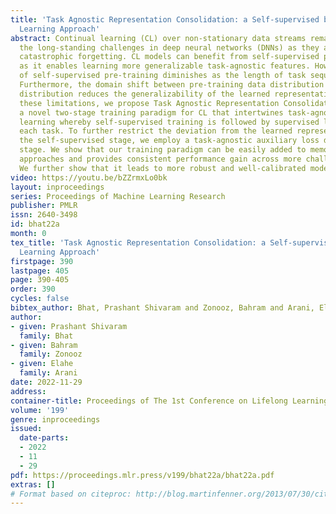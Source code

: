 ```yaml
---
title: 'Task Agnostic Representation Consolidation: a Self-supervised based Continual
  Learning Approach'
abstract: Continual learning (CL) over non-stationary data streams remains one of
  the long-standing challenges in deep neural networks (DNNs) as they are prone to
  catastrophic forgetting. CL models can benefit from self-supervised pre-training
  as it enables learning more generalizable task-agnostic features. However, the effect
  of self-supervised pre-training diminishes as the length of task sequences increases.
  Furthermore, the domain shift between pre-training data distribution and the task
  distribution reduces the generalizability of the learned representations. To address
  these limitations, we propose Task Agnostic Representation Consolidation (TARC),
  a novel two-stage training paradigm for CL that intertwines task-agnostic and task-specific
  learning whereby self-supervised training is followed by supervised learning for
  each task. To further restrict the deviation from the learned representations in
  the self-supervised stage, we employ a task-agnostic auxiliary loss during the supervised
  stage. We show that our training paradigm can be easily added to memory- or regularization-based
  approaches and provides consistent performance gain across more challenging CL settings.
  We further show that it leads to more robust and well-calibrated models.
video: https://youtu.be/bZZrmxLo0bk
layout: inproceedings
series: Proceedings of Machine Learning Research
publisher: PMLR
issn: 2640-3498
id: bhat22a
month: 0
tex_title: 'Task Agnostic Representation Consolidation: a Self-supervised based Continual
  Learning Approach'
firstpage: 390
lastpage: 405
page: 390-405
order: 390
cycles: false
bibtex_author: Bhat, Prashant Shivaram and Zonooz, Bahram and Arani, Elahe
author:
- given: Prashant Shivaram
  family: Bhat
- given: Bahram
  family: Zonooz
- given: Elahe
  family: Arani
date: 2022-11-29
address:
container-title: Proceedings of The 1st Conference on Lifelong Learning Agents
volume: '199'
genre: inproceedings
issued:
  date-parts:
  - 2022
  - 11
  - 29
pdf: https://proceedings.mlr.press/v199/bhat22a/bhat22a.pdf
extras: []
# Format based on citeproc: http://blog.martinfenner.org/2013/07/30/citeproc-yaml-for-bibliographies/
---
```

